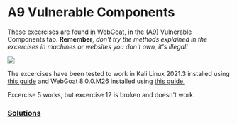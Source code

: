 # A9 Vulnerable Components

These excercises are found in WebGoat, in the (A9) Vulnerable Components tab. __Remember__, _don't try the methods explained in the excercises in machines or websites you don't own, it's illegal!_

![](https://i.gyazo.com/262fdb18da883a894b83daa2226859a3.png)

The excercises have been tested to work in Kali Linux 2021.3 installed using [this guide](https://github.com/tonikerttula/APE/blob/main/installs/Kali.md) and WebGoat 8.0.0.M26 installed using [this guide.](https://github.com/tonikerttula/APE/blob/main/installs/webgoat.md)

Excercise 5 works, but excercise 12 is broken and doesn't work.

### [Solutions](https://github.com/tonikerttula/APE/blob/main/solutions/A9solutions.md)
